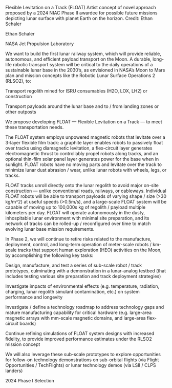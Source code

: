 Flexible Levitation on a Track (FLOAT) 
 Artist concept of novel approach proposed by a 2024 NIAC Phase II awardee for possible future missions depicting lunar surface with planet Earth on the horizon. Credit: Ethan Schaler

Ethan Schaler

NASA Jet Propulsion Laboratory

We want to build the first lunar railway system, which will provide reliable, autonomous, and efficient payload transport on the Moon. A durable, long-life robotic transport system will be critical to the daily operations of a sustainable lunar base in the 2030’s, as envisioned in NASA’s Moon to Mars plan and mission concepts like the Robotic Lunar Surface Operations 2 (RLSO2), to:

Transport regolith mined for ISRU consumables (H2O, LOX, LH2) or construction

Transport payloads around the lunar base and to / from landing zones or other outposts

We propose developing FLOAT — Flexible Levitation on a Track — to meet these transportation needs.

The FLOAT system employs unpowered magnetic robots that levitate over a 3-layer flexible film track: a graphite layer enables robots to passively float over tracks using diamagnetic levitation, a flex-circuit layer generates electromagnetic thrust to controllably propel robots along tracks, and an optional thin-film solar panel layer generates power for the base when in sunlight. FLOAT robots have no moving parts and levitate over the track to minimize lunar dust abrasion / wear, unlike lunar robots with wheels, legs, or tracks.

FLOAT tracks unroll directly onto the lunar regolith to avoid major on-site construction — unlike conventional roads, railways, or cableways. Individual FLOAT robots will be able to transport payloads of varying shape / size (>30 kg/m^2) at useful speeds (>0.5m/s), and a large-scale FLOAT system will be capable of moving up to 100,000s kg of regolith / payload multiple kilometers per day. FLOAT will operate autonomously in the dusty, inhospitable lunar environment with minimal site preparation, and its network of tracks can be rolled-up / reconfigured over time to match evolving lunar base mission requirements.

In Phase 2, we will continue to retire risks related to the manufacture, deployment, control, and long-term operation of meter-scale robots / km-scale tracks that support human exploration (HEO) activities on the Moon, by accomplishing the following key tasks:

Design, manufacture, and test a series of sub-scale robot / track prototypes, culminating with a demonstration in a lunar-analog testbed (that includes testing various site preparation and track deployment strategies)

Investigate impacts of environmental effects (e.g. temperature, radiation, charging, lunar regolith simulant contamination, etc.) on system performance and longevity

Investigate / define a technology roadmap to address technology gaps and mature manufacturing capability for critical hardware (e.g. large-area magnetic arrays with mm-scale magnetic domains, and large-area flex-circuit boards)

Continue refining simulations of FLOAT system designs with increased fidelity, to provide improved performance estimates under the RLSO2 mission concept

We will also leverage these sub-scale prototypes to explore opportunities for follow-on technology demonstrations on sub-orbital flights (via Flight Opportunities / TechFlights) or lunar technology demos (via LSII / CLPS landers)

2024 Phase I Selection
